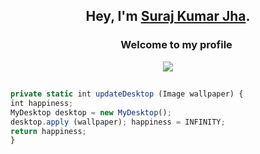 ## <p align="center">Hey, I'm [Suraj Kumar Jha](https://www.biodrop.io/ZXEcoder).</p>

<h3 align="center">
  &nbsp;&nbsp;&nbsp;&nbsp;&nbsp;&nbsp;&nbsp;Welcome to my profile
</h3>

<p align="center">
    <img src="https://readme-typing-svg.herokuapp.com?color=E22FE4&width=380&height=45&lines=Open-Source+Enthusiast;Always+Learning+New+Things;Empowering+Others;Nice+To+Meet+You+...&center=true"></a>

</p>

##

```ts
private static int updateDesktop (Image wallpaper) {
int happiness;
MyDesktop desktop = new MyDesktop();
desktop.apply (wallpaper); happiness = INFINITY;
return happiness;
}
```

  
